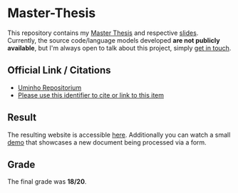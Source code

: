 # Master-Thesis
This repository contains my [Master Thesis](https://github.com/joaocosteira/Master-Thesis/blob/main/thesis.pdf) and respective [slides](https://github.com/joaocosteira/Master-Thesis/blob/main/presentation.pdf).  
Currently, the source code/language models developed **are not publicly available**, but I'm always open to talk about this project, simply [get in touch](https://joaocosteira.com/).
## Official Link / Citations
- [Uminho Repositorium](https://repositorium.sdum.uminho.pt/handle/1822/83235)
- [Please use this identifier to cite or link to this item]( https://hdl.handle.net/1822/83235)
## Result
The resulting website is accessible [here](http://arquivoexpostos.epl.di.uminho.pt/). Additionally you can watch a small [demo](https://www.youtube.com/watch?v=oZjFE0tGHZ8) that showcases a new document being processed via a form.
## Grade
The final grade was **18/20**.
